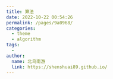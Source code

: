 ```yaml
---
title: 算法
date: 2022-10-22 00:54:26
permalink: /pages/9a0968/
categories:
  - theme
  - algorithm
tags:
  - 
author: 
  name: 北鸟南游
  link: https://shenshuai89.github.io/
---
```

